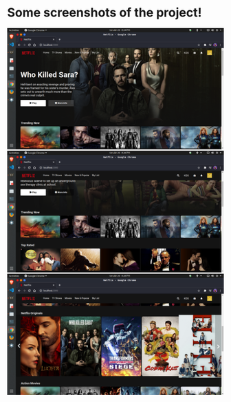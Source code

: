 # Some screenshots of the project!

![](images/screenshot1.png)
![](images/screenshot2.png) 
![](images/screenshot3.png) 